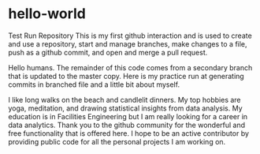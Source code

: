 # hello-world

Test Run Repository
This is my first github interaction and is used to create and use a repository, start and manage branches, 
make changes to a file, push as a github commit, and open and merge a pull request. 

Hello humans. The remainder of this code comes from a secondary branch that is updated to the master copy. Here is my practice run at generating commits in branched file and a little bit about myself. 

I like long walks on the beach and candlelit dinners. 
My top hobbies are yoga, meditation, and drawing statistical insights from data analysis. 
My education is in Facilities Engineering but I am really looking for a career in data analytics. 
Thank you to the github community for the wonderful and free functionality that is offered here. 
I hope to be an active contributor by providing public code for all the personal projects I am working on.
